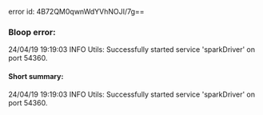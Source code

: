 error id: 4B72QM0qwnWdYVhNOJI/7g==
### Bloop error:

24/04/19 19:19:03 INFO Utils: Successfully started service 'sparkDriver' on port 54360.
#### Short summary: 

24/04/19 19:19:03 INFO Utils: Successfully started service 'sparkDriver' on port 54360.